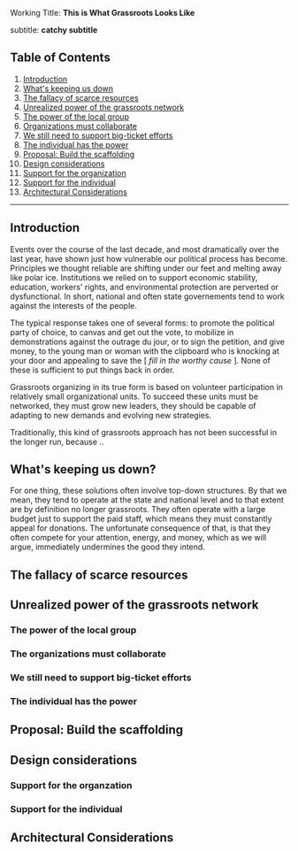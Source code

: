 

Working Title: **This is What Grassroots Looks Like** 

subtitle: **catchy subtitle**

## Table of Contents
1.  [Introduction](#introduction)
1.  [What's keeping us down](#failures_of_top_down)
1.  [The fallacy of scarce resources](#fallacy_of_scarce_resources)
1.  [Unrealized power of the grassroots network](#grassroots_network)
1.  [The power of the local group](#home_group)
  1.  [Organizations must collaborate](#org_collaboration)
  1.  [We still need to support big-ticket efforts](#consortium_model)      
1.  [The individual has the power](#individual)
1.  [Proposal: Build the scaffolding](#proposal)
1.  [Design considerations](#design)
  1.  [Support for the organization](#org_support)
  1.  [Support for the individual](#individua_support)
1.  [Architectural Considerations](#architecture)

------

## Introduction <a name = "introduction" />
Events over the course of the last decade, and most dramatically over the last year, have shown just how vulnerable our political process has become. Principles we thought reliable are shifting under our feet and melting away like polar ice. Institutions we relied on to support economic stability, education, workers' rights, and environmental protection are perverted or dysfunctional. In short, national and often state governements tend to work against the interests of the people.

The typical response takes one of several forms:  to promote the political party of choice, to canvas and get out the vote, to mobilize in demonstrations against the outrage du jour, or to sign the petition, and give money, to the young man or woman with the clipboard who is knocking at your door and appealing to save the \[ _fill in the worthy cause_ \]. None of these is sufficient to put things back in order.

Grassroots organizing in its true form is based on volunteer participation in relatively small organizational units. To succeed these units must be networked, they must grow new leaders, they should be capable of adapting to new demands and evolving new strategies.

Traditionally, this kind of grassroots approach has not been successful in the longer run, because ..

## What's keeping us down? <a name = "failures_of_top_down" />
For one thing, these solutions often involve top-down structures. By that we mean, they tend to operate at the state and national level and to that extent are by definition no longer grassroots.  They often operate with a large budget just to support the paid staff, which means they must constantly appeal for donations. The unfortunate consequence of that, is that they often compete for your attention, energy, and money, which as we will argue, immediately undermines the good they intend.

## The fallacy of scarce resources <a name = "fallacy_of_scarce_resources" />

## Unrealized power of the grassroots network <a name = "grassroots_network" />

### The power of the local group <a name = "home_group" />

### The organizations must collaborate <a name = "org_collaboration" />

### We still need to support big-ticket efforts <a name = "consortium_model" />

### The individual has the power <a name = "individual" />

## Proposal: Build the scaffolding <a name = "proposal" />

## Design considerations <a name = "design" />

### Support for the organzation <a name = "org_support" />

### Support for the individual <a name = "individual_support" />

## Architectural Considerations <a name = "architecture" />

